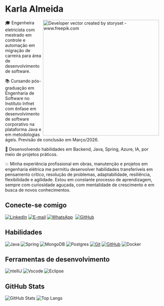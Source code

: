 <h1>
    <a href="https://KarlaAlmeida.github.io/">
     </a>
    <span>Karla Almeida</span>
</h1>

<img align="right" alt="Developer vector created by storyset - www.freepik.com" height="380" src="https://github.com/user-attachments/assets/5da2f733-33b7-470b-8520-2ec1549bbf20">

<p align="justify">

:mortar_board: Engenheira eletricista com mestrado em controle e automação em migração de carreira para área de desenvolvimento de software.

:books: Cursando pós-graduação em Engenharia de Software no Instituto Infnet com ênfase em desenvolvimento de software corporativo na plataforma Java e em metodologias ágeis. Previsão de conclusão em Março/2026.

🚀 Desenvolvendo habilidades em Backend, Java, Spring, Azure, IA, por meio de projetos práticos.

:boom: Minha experiência profissional em obras, manutenção e projetos em engenharia elétrica me permitiu desenvolver habilidades transferíveis em pensamento crítico, resolução de problemas, adaptabilidade, resiliência, flexibilidade e agilidade.
Estou em constante processo de aprendizagem, sempre com curiosidade aguçada, com mentalidade de crescimento e em busca de novos conhecimentos. 
<br>

<!--
[![Preview](https://img.shields.io/badge/Portfolio-000?style=for-the-badge&logo=github&logoColor=FF00F6)](https://elidianaandrade.github.io/)
[![GitHub Page](https://img.shields.io/badge/elidianaandrade.github.io-67136f?style=for-the-badge)](https://elidianaandrade.github.io/)
-->


## Conecte-se comigo
[![LinkedIn](https://img.shields.io/badge/-LinkedIn-000?style=for-the-badge&logo=linkedin&logoColor=30A3DC&color:FFF)](https://www.linkedin.com/in/karla-almeida-99881a25/)
[![E-mail](https://img.shields.io/badge/-Email-000?style=for-the-badge&logo=microsoft-outlook&logoColor=white)](mailto:karlakcbam@gmail.com)
[![WhatsApp](https://img.shields.io/badge/WhatsApp-000?style=for-the-badge&logo=whatsapp&logoColor=30A3DC)](https://wa.me/55+83+996220199)  
[![GitHub](https://img.shields.io/badge/GitHub-000?style=for-the-badge&logo=github&logoColor=30A3DC)](https://github.com/KarlaAlmeida)


## Habilidades
![Java](https://img.shields.io/badge/java-000.svg?style=for-the-badge&logo=openjdk&logoColor=30A3DC)
![Spring](https://img.shields.io/badge/spring-000.svg?style=for-the-badge&logo=spring&logoColor=8A2BE2)
![MongoDB](https://img.shields.io/badge/MongoDB-000.svg?style=for-the-badge&logo=mongodb&logoColor=30A3DC)
![Postgres](https://img.shields.io/badge/PostgreSQL-000?logo=postgresql&logoColor=white&style=for-the-badge)
[![Git](https://img.shields.io/badge/Git-000?style=for-the-badge&logo=git&logoColor=30A3DC)](https://git-scm.com/doc)
[![GitHub](https://img.shields.io/badge/GitHub-000?style=for-the-badge&logo=github&logoColor=8A2BE2)](https://docs.github.com/)
![Docker](https://img.shields.io/badge/Docker-000?logo=docker&logoColor=white&style=for-the-badge)

## Ferramentas de desenvolvimento

![ntelliJ](https://img.shields.io/badge/IntelliJ-20232A?logo=intellij-idea&logoColor=white&style=for-the-badge)
![Vscode](https://img.shields.io/badge/Vscode-000?style=for-the-badge&logo=visual-studio-code&logoColor=30A3DC)
![Eclipse](https://img.shields.io/badge/Eclipse-000.svg?style=for-the-badge&logo=Eclipse&logoColor=30A3DC)

## GitHub Stats

![GitHub Stats](https://github-readme-stats.vercel.app/api?username=KarlaAlmeida&theme=transparent&bg_color=000&border_color=30A3DC&show_icons=true&icon_color=30A3DC&title_color=8A2BE2&text_color=FFF)
![Top Langs](https://github-readme-stats-git-masterrstaa-rickstaa.vercel.app/api/top-langs/?username=KarlaAlmeida&layout=compact&bg_color=000&border_color=30A3DC&title_color=8A2BE2&text_color=FFF)
